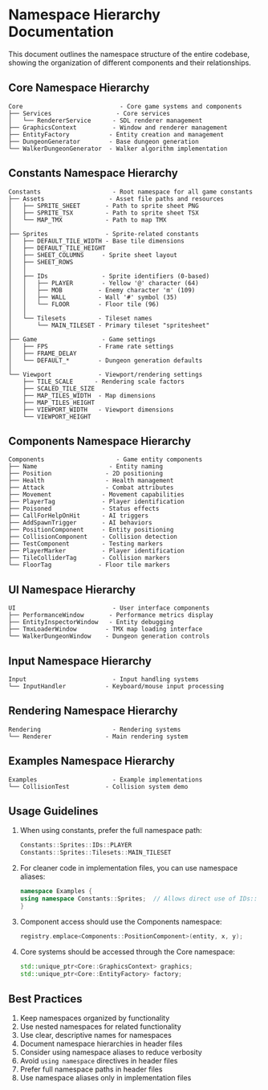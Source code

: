 # Namespace Hierarchy Documentation

This document outlines the namespace structure of the entire codebase, showing the organization of different components and their relationships.

## Core Namespace Hierarchy

```
Core                           - Core game systems and components
├── Services                  - Core services
│   └── RendererService      - SDL renderer management
├── GraphicsContext          - Window and renderer management
├── EntityFactory           - Entity creation and management
├── DungeonGenerator        - Base dungeon generation
└── WalkerDungeonGenerator  - Walker algorithm implementation
```

## Constants Namespace Hierarchy

```
Constants                    - Root namespace for all game constants
├── Assets                  - Asset file paths and resources
│   ├── SPRITE_SHEET       - Path to sprite sheet PNG
│   ├── SPRITE_TSX         - Path to sprite sheet TSX
│   └── MAP_TMX            - Path to map TMX
│
├── Sprites                - Sprite-related constants
│   ├── DEFAULT_TILE_WIDTH - Base tile dimensions
│   ├── DEFAULT_TILE_HEIGHT
│   ├── SHEET_COLUMNS     - Sprite sheet layout
│   ├── SHEET_ROWS
│   │
│   ├── IDs               - Sprite identifiers (0-based)
│   │   ├── PLAYER        - Yellow '@' character (64)
│   │   ├── MOB          - Enemy character 'm' (109)
│   │   ├── WALL         - Wall '#' symbol (35)
│   │   └── FLOOR        - Floor tile (96)
│   │
│   └── Tilesets         - Tileset names
│       └── MAIN_TILESET - Primary tileset "spritesheet"
│
├── Game                  - Game settings
│   ├── FPS              - Frame rate settings
│   ├── FRAME_DELAY
│   └── DEFAULT_*        - Dungeon generation defaults
│
└── Viewport             - Viewport/rendering settings
    ├── TILE_SCALE      - Rendering scale factors
    ├── SCALED_TILE_SIZE
    ├── MAP_TILES_WIDTH  - Map dimensions
    ├── MAP_TILES_HEIGHT
    ├── VIEWPORT_WIDTH   - Viewport dimensions
    └── VIEWPORT_HEIGHT
```

## Components Namespace Hierarchy

```
Components                    - Game entity components
├── Name                    - Entity naming
├── Position               - 2D positioning
├── Health                 - Health management
├── Attack                 - Combat attributes
├── Movement              - Movement capabilities
├── PlayerTag             - Player identification
├── Poisoned              - Status effects
├── CallForHelpOnHit      - AI triggers
├── AddSpawnTrigger       - AI behaviors
├── PositionComponent     - Entity positioning
├── CollisionComponent    - Collision detection
├── TestComponent         - Testing markers
├── PlayerMarker          - Player identification
├── TileColliderTag       - Collision markers
└── FloorTag             - Floor tile markers
```

## UI Namespace Hierarchy

```
UI                           - User interface components
├── PerformanceWindow       - Performance metrics display
├── EntityInspectorWindow   - Entity debugging
├── TmxLoaderWindow        - TMX map loading interface
└── WalkerDungeonWindow    - Dungeon generation controls
```

## Input Namespace Hierarchy

```
Input                        - Input handling systems
└── InputHandler           - Keyboard/mouse input processing
```

## Rendering Namespace Hierarchy

```
Rendering                    - Rendering systems
└── Renderer               - Main rendering system
```

## Examples Namespace Hierarchy

```
Examples                     - Example implementations
└── CollisionTest          - Collision system demo
```

## Usage Guidelines

1. When using constants, prefer the full namespace path:
   ```cpp
   Constants::Sprites::IDs::PLAYER
   Constants::Sprites::Tilesets::MAIN_TILESET
   ```

2. For cleaner code in implementation files, you can use namespace aliases:
   ```cpp
   namespace Examples {
   using namespace Constants::Sprites;  // Allows direct use of IDs:: and Tilesets::
   }
   ```

3. Component access should use the Components namespace:
   ```cpp
   registry.emplace<Components::PositionComponent>(entity, x, y);
   ```

4. Core systems should be accessed through the Core namespace:
   ```cpp
   std::unique_ptr<Core::GraphicsContext> graphics;
   std::unique_ptr<Core::EntityFactory> factory;
   ```

## Best Practices

1. Keep namespaces organized by functionality
2. Use nested namespaces for related functionality
3. Use clear, descriptive names for namespaces
4. Document namespace hierarchies in header files
5. Consider using namespace aliases to reduce verbosity
6. Avoid `using namespace` directives in header files
7. Prefer full namespace paths in header files
8. Use namespace aliases only in implementation files 